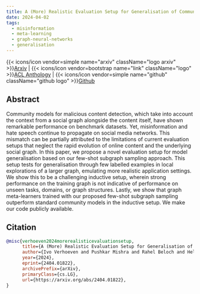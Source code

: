 ```yaml
---
title: A (More) Realistic Evaluation Setup for Generalisation of Community Models on Malicious Content Detection
date: 2024-04-02
tags:
  - misinformation
  - meta-learning
  - graph-neural-networks
  - generalisation
---
```


{{< icons/icon vendor=simple name="arxiv" className="logo arxiv" >}}[Arxiv](https://arxiv.org/abs/2404.01822) | {{< icons/icon vendor=bootstrap name="link" className="logo" >}}[ACL Anthology](https://aclanthology.org/2024.findings-naacl.30/) | {{< icons/icon vendor=simple name="github" className="github logo" >}}[Github](https://github.com/rahelbeloch/meta-learning-gnns)

## Abstract

Community models for malicious content detection, which take into account the context from a social graph alongside the content itself, have shown remarkable performance on benchmark datasets. Yet, misinformation and hate speech continue to propagate on social media networks. This mismatch can be partially attributed to the limitations of current evaluation setups that neglect the rapid evolution of online content and the underlying social graph. In this paper, we propose a novel evaluation setup for model generalisation based on our few-shot subgraph sampling approach. This setup tests for generalisation through few labelled examples in local explorations of a larger graph, emulating more realistic application settings. We show this to be a challenging inductive setup, wherein strong performance on the training graph is not indicative of performance on unseen tasks, domains, or graph structures. Lastly, we show that graph meta-learners trained with our proposed few-shot subgraph sampling outperform standard community models in the inductive setup. We make our code publicly available.

## Citation

```bibtex
@misc{verhoeven2024morerealisticevaluationsetup,
      title={A (More) Realistic Evaluation Setup for Generalisation of Community Models on Malicious Content Detection}, 
      author={Ivo Verhoeven and Pushkar Mishra and Rahel Beloch and Helen Yannakoudakis and Ekaterina Shutova},
      year={2024},
      eprint={2404.01822},
      archivePrefix={arXiv},
      primaryClass={cs.LG},
      url={https://arxiv.org/abs/2404.01822}, 
}
```
